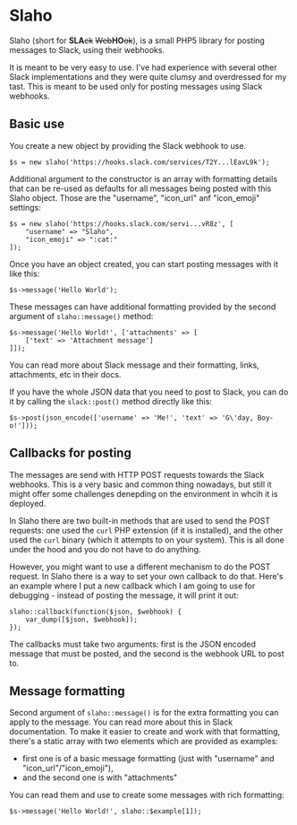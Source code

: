 # Slaho
Slaho (short for **SLA**~~ck~~ ~~Web~~**HO**~~ok~~), is a small PHP5 library for posting messages to Slack, using their webhooks.

It is meant to be very easy to use. I've had experience with several other Slack implementations and they were quite clumsy and overdressed for my tast. This is meant to be used only for posting messages using Slack webhooks. 

## Basic use
You create a new object by providing the Slack webhook to use. 

	$s = new slaho('https://hooks.slack.com/services/T2Y...lEavL9k');

Additional argument to the constructor is an array with formatting details that can be re-used as defaults for all messages being posted with this Slaho object. Those are the "username", "icon_url" anf "icon_emoji" settings:

	$s = new slaho('https://hooks.slack.com/servi...vR8z', [
		"username" => "Slaho",
		"icon_emoji" => ":cat:"
	]);

Once you have an object created, you can start posting messages with it like this:

	$s->message('Hello World');

These messages can have additional formatting provided by the second argument of `slaho::message()` method:

	$s->message('Hello World!', ['attachments' => [
		['text' => 'Attachment message']
	]]);

You can read more about Slack message and their formatting, links, attachments, etc in their docs.

If you have the whole JSON data that you need to post to Slack, you can do it by calling the `slack::post()` method directly like this:

	$s->post(json_encode(['username' => 'Me!', 'text' => 'G\'day, Boy-o!']));

## Callbacks for posting
The messages are send with HTTP POST requests towards the Slack webhooks. This is a very basic and common thing nowadays, but still it might offer some challenges denepding on the environment in whcih it is deployed.

In Slaho there are two built-in methods that are used to send the POST requests: one used the `curl` PHP extension (if it is installed), and the other used the `curl` binary (which it attempts to on your system). This is all done under the hood and you do not have to do anything. 

However, you might want to  use a different mechanism to do the POST request. In Slaho there is a way to set your own callback to do that. Here's an example where I put a new callback which I am going to use for debugging - instead of posting the message, it will print it out:

	slaho::callback(function($json, $webhook) {
		var_dump([$json, $webhook]);
	});

The callbacks must take two arguments: first is the JSON encoded message that must be posted, and the second is the webhook URL to post to.

## Message formatting
Second argument of `slaho::message()` is for the extra formatting you can apply to the message. You can read more about this in Slack documentation. To make it easier to create and work with that formatting, there's a static array with two elements which are provided as examples: 

 * first one is of a basic message formatting (just with "username" and "icon_url"/"icon_emoji"), 
 * and the second one is with "attachments"

You can read them and use to create some messages with rich formatting:

	$s->message('Hello World!', slaho::$example[1]);
  
